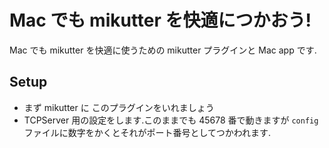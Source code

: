 # Mac でも mikutter を快適につかおう!
Mac でも mikutter を快適に使うための mikutter プラグインと Mac app です.

## Setup
* まず mikutter に このプラグインをいれましょう
* TCPServer 用の設定をします.このままでも 45678 番で動きますが `config` ファイルに数字をかくとそれがポート番号としてつかわれます.
